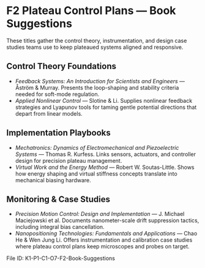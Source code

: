 # F2 Plateau Control Plans — Book Suggestions

These titles gather the control theory, instrumentation, and design case studies teams use to keep plateaued systems aligned and responsive.

## Control Theory Foundations
- *Feedback Systems: An Introduction for Scientists and Engineers* — Åström & Murray. Presents the loop-shaping and stability criteria needed for soft-mode regulation.
- *Applied Nonlinear Control* — Slotine & Li. Supplies nonlinear feedback strategies and Lyapunov tools for taming gentle potential directions that depart from linear models.

## Implementation Playbooks
- *Mechatronics: Dynamics of Electromechanical and Piezoelectric Systems* — Thomas R. Kurfess. Links sensors, actuators, and controller design for precision plateau management.
- *Virtual Work and the Energy Method* — Robert W. Soutas-Little. Shows how energy shaping and virtual stiffness concepts translate into mechanical biasing hardware.

## Monitoring & Case Studies
- *Precision Motion Control: Design and Implementation* — J. Michael Maciejowski et al. Documents nanometer-scale drift suppression tactics, including integral bias cancellation.
- *Nanopositioning Technologies: Fundamentals and Applications* — Chao He & Wen Jung Li. Offers instrumentation and calibration case studies where plateau control plans keep microscopes and probes on target.

File ID: K1-P1-C1-O7-F2-Book-Suggestions
